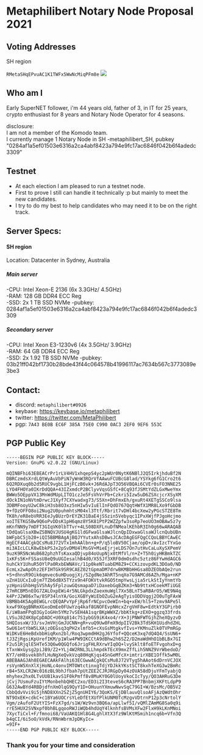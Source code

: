 # Metaphilibert Notary Node Proposal 2021

## Voting Addresses ##



 SH region

 ```RMetaSHqEPvuAC1K1TWFx5WwNcMiqPFm8e```
<img src=https://github.com/Metaphilibert/NotaryNodes/blob/master/season6/candidates/metaphilibert/RMetaSH.png> 




## Who am I

Early SuperNET follower, i'm 44 years old, father of 3, in IT for 25 years, crypto enthusiast for 8 years and Notary Node Operator for 4 seasons.

disclosure:<br>
I am not a member of the Komodo team.<br>
I currently manage 1 Notary Node in SH
-metaphilibert_SH, pubkey "0284af1a5ef01503e6316a2ca4abf8423a794e9fc17ac6846f042b6f4adedc3309"<br>



## Testnet ##

- At each election I am pleased to run a testnet node.
- First to prove I still can handle it technically :p but mainly to meet the new candidates.
- I try to do my best to help candidates who may need it to be on the right track.


## Server Specs:

#### SH region ####
Location: Datacenter in Sydney, Australia

##### Main server #####
-CPU: Intel Xeon-E 2136 (6x  3.3GHz/ 4.5GHz)<br>
-RAM: 128 GB DDR4 ECC Reg<br>
-SSD: 2x 1 TB SSD NVMe
-pubkey: 0284af1a5ef01503e6316a2ca4abf8423a794e9fc17ac6846f042b6f4adedc3309

##### Secondary server #####
-CPU: Intel Xeon E3-1230v6 (4x 3.5GHz/ 3.9GHz)<br>
-RAM: 64 GB DDR4 ECC Reg<br>
-SSD: 2x 1.92 TB SSD NVMe
-pubkey: 03b21ff042bf1730b28bde43f44c064578b41996117ac7634b567c3773089e3be3

## Contact:

- discord: `metaphilibert#0926`<br>
- keybase: https://keybase.io/metaphilibert<br>
- twitter: https://twitter.com/MetaPhilibert<br>
- pgp: `7A43 BE0B EC6F 385A 75E0 C990 0AC3 2EF0 9EF6 553C`

## PGP Public Key
```
-----BEGIN PGP PUBLIC KEY BLOCK-----
Version: GnuPG v2.0.22 (GNU/Linux)

mQINBFhi63EBEACrPr1rLV4HV1xhqepS4yc2pWUr0NytK6NBlJ2Q5IrkjhduBf2N
DBRCzmdsXrdLQtWyAuVbPiN7yWnW3RQrVfAAwuFCUBcG8lad/YSYkg6fG1Cro2t6
6Q2RDXuq0b2d5RUC9vgbL1HjFCzB6vk+J6RdAJpT3O56VBQAi6CVEr0sFO3NNE25
LYO4FHOYa0IKrDdQQA+43IZxmdcP2BClyvVqsGSfC+8Cq93fJSMtYdZLGxMweYmx
BWWo5OEppVX13MnWdMUpLITO1czJe5FsVhVrPb+Czkri5Izw5uD6ZSXcjcrXSyXM
dOckIN1oNVtmDrwcJ1Xyf7CXYwadxg73/S5Xn+DhFmxEh/gxuRt4XETgSSCo9lsa
3DBMFooyU2wC8kiH3sb8O3xz5nHIw5vIuElInFQdO767QqtHWfX1MR8LXo9fGbDB
9+fDzOFFO8oi2Nug2U0puhmhtsM04xl3Ttf/Rbrit7vDHl4bcXew2yPGcSTZE8Tm
TK8h/eR8ebVRR3EeJyBUzrDrEYZK31BaE4jSSzin5Vebyqc1IPxXWjfPJgoHcjmo
xoITETKG5Bw9Q6oPvDDsK1pH6qmz8Y5K81PtP2WZZpfw3soRp7eoUO3mOBAw5z7y
mKnfNN9y7mDFT3GIqVK0lbTTvr+4LS08DXFLnuDfNMealKEhbR3Ih0g66wARAQAB
tDdQaGlsaXBwZSBNQVJUSU4gKG1ldGFwaGlsaWJlcnQpIDxwaGlsaWJlcnQubUBn
bWFpbC5jb20+iQI5BBMBAgAjBQJYYutxAhsDBwsJCAcDAgEGFQgCCQoLBBYCAwEC
HgECF4AACgkQCsMu8J72VTx1mhAAlbn+g+P/q5loBV50Cjae/opD+/AvIzcTYxGo
mi3AIcLCLK8wEbkPSJx2pSvDMU4lMsGV+MieEjrjeLDS7On7utHvCaLuXySXPemV
9uzK9R5NcWuB682phzhTsKaxaQDjvp84oUupNjx0tMfVl/n+Z+T5h0iyHKBmkTZC
1xKFs5K+FSSasU8eQ9uUGIesalhB4d0/X55Jf3XRF0dmOsdhc5ztz86FYwHdAGC6
huhCkY1UhuR5OYlPa0RxbEWNAVc/11p0keNTuabEM8Z9+CCKizovpdKL3DOa0/ND
EcmLx2wApOhz2EFIHTGk9SR9CAEZ02tGpmaDM7drwBKMBbHHGsa8DZEObAQe2run
+S+dhnsR9Oik6qmvec6uHDuogjXj/SZgdNe3AhRT5nqXo7G9AMCd6AZh/Mga+nKP
uZnH1UCxIuDjm7TZb6dBX5TYzx9n4FOKVtvkRGO5tmpYwsLjia5rLkStIyYnmtYb
yzHpniGhbHgSVShAy5FplzuwGQsmapaD7iDaxebGqBZKm3+Nb9ttxHCoekMTiUGE
27mRCBM5nEOG7ZALOxpEWi4r5NLGkpdxZaexmuWgl7Xx5BLnT5aRBArO5/WE9N4q
k4PrJ2W86xTw/8SP34lnYA/GoiXGBYyWiEbOZuG2eAgTyisODDVqgj2O0uTgFAxW
VBMBb4K5Ag0EWGLrcQEQAPvYpFjRp6frNCpvcOeWIn+bq+xEW/hl5+Tzmv9APe5l
kxwF9XqgBNRmXGxoDmEe0FUwYzq4kaf8GNOFEvpNHcxZrgVHF8w+EdtkY3GPirb0
E/iW8amFPqO3GyIoGHn5YMz7vSEH4A1sqrBKpWWXZ/bbKtkg+zEXO+ggzq33frds
LVSuJ8Z4K8pCpDADC+U0Xq814c7S1ybGS9iK4xo4/rX+3jPNWFWTGjhZheXQyzvD
SHQIosxW/33/svJmVHjGmJUCNN+gR+vuQ9Uw0FmX9dpIIV2Bk3TdSKH1UidhdZHL
5wU61etYbW5LXAjzOEGsq3qPH2xlmfb5+cXsGsMtgkvfIvs+YKMnuZlk0TVPmRGp
WiDKvE6HeBdxbbHiqRxn2bl/Roq3wpmdHH2gJ6Yfof+QQceK3xq7dQ4Q4/SsUN6+
tJ3ZjRgsiKpUrefIKM/p1Wlw4PW9IKCCtA9dBhw2h6SZ2/D2maWdHhO1bBLBx7GI
F2u51RjqlE5HTe53Q6w0QGQfo6JrigFHLRXrwYIqOQ+lvySklt8foETFvgohxD+g
tTxnWxGysg2piJB9/Z2+YLj4W2RNL3LLhmpdkTEcX9mxZffLih5NNZ9VrWbedoD/
KY7/eH8svek8hfLHuNgXeQvkVzq80HqKjqs4SnGeMfcX+imtrirXBE1Offk5wM0L
ABEBAAGJAh8EGAECAAkFAlhi63ECGwwACgkQCsMu8J72VTyg5hAAot6dDrnVCJOX
rsVynW5XnXlXjHoNLc4onvIMTOWtctinxgTdjYDJkkYKstSCT8kxhTeXG3w2BmRc
rB4+5XLCR2Wc016zBL9bhJfbah7pUtZEE2CJRJRGpDy04zOVA58dDjuYFmTyabjQ
mhyhex2hx0LTvUUB1kavS1F0kPmff8v8MuKY0G0lUoyVkoCIcTyy/QO3AHRuG3De
jCvj7UsmuFzuIYtMonbehbQHEC2xo/ED3i2I3teveS6cRA3PP7BnbmjXKFtLdpP9
G632AwBYd4RBDjdfnXmOlqG9QyY1D+OHuunYXmuwNwvSqC79GI+W/BzsMc/OB5V2
CbbQdvVvi9i5jhND8XXn2SZjZ5gnUHIY6/3QoKS/EjDBlauvQlsoAFjAzQWdtOhr
NT9OxEK+cdkC+c1BYa6UOCrsYLeDfEtXUfPlkUNM0TcMzgvVDtrnP12p3cNrtolY
Vgm/zAufoF2UtYIS+FzX7gd/s1W/Wz9vn3BQ6a/apLlwf5I/vQMlZAmMG8Sa0q9i
rrE5HUX2SVNxpf0bhBLgqooRWJiWQb4hdUqY4lknhfsBVMsXFw2FlxH9kLKnMNoi
7XycTiCxl+F/fmnoi68/VaUAKQ1Hl8G4LghlXtX3fz9WlKtMSmih1ncq6b+Vfn3Q
b4qCI/6i5oO/kVdk/RNnWbrmJpDKyIc=
=9IF+
-----END PGP PUBLIC KEY BLOCK-----
```


### Thank you for your time and consideration ###
